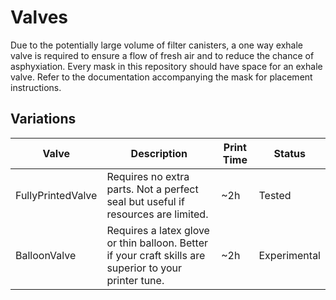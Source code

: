 # Valves
Due to the potentially large volume of filter canisters, a one way exhale valve is required to ensure a flow of fresh air and to reduce the chance of asphyxiation. Every mask in this repository should have space for an exhale valve. Refer to the documentation accompanying the mask for placement instructions.

## Variations

| Valve | Description | Print Time | Status |
| - | - | - | - |
| FullyPrintedValve | Requires no extra parts. Not a perfect seal but useful if resources are limited. | ~2h | Tested |
| BalloonValve | Requires a latex glove or thin balloon. Better if your craft skills are superior to your printer tune. | ~2h | Experimental |
